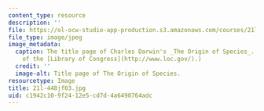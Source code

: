 ```yaml
---
content_type: resource
description: ''
file: https://ol-ocw-studio-app-production.s3.amazonaws.com/courses/21l-448j-darwin-and-design-fall-2003/c1942c109f2412e5cd7d4a6490764adc_21l-448jf03.jpg
file_type: image/jpeg
image_metadata:
  caption: The title page of Charles Darwin's _The Origin of Species_. (Image courtesy
    of the [Library of Congress](http://www.loc.gov/).)
  credit: ''
  image-alt: Title page of The Origin of Species.
resourcetype: Image
title: 21l-448jf03.jpg
uid: c1942c10-9f24-12e5-cd7d-4a6490764adc
---
```

